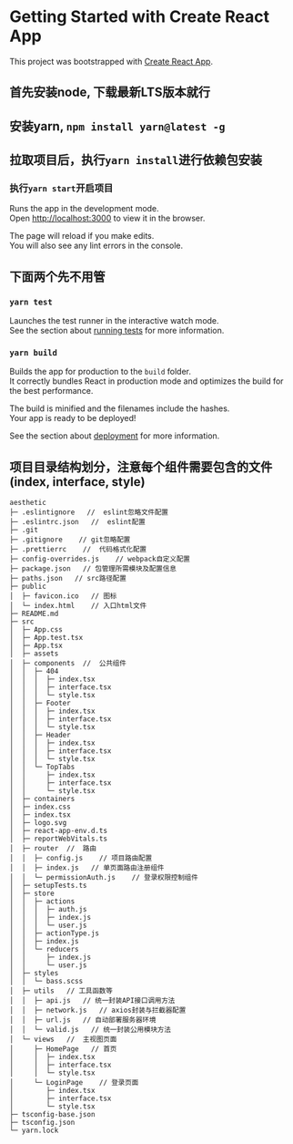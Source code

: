 # Getting Started with Create React App

This project was bootstrapped with [Create React App](https://github.com/facebook/create-react-app).

## 首先安装node, 下载最新LTS版本就行

## 安装yarn, `npm install yarn@latest -g`

## 拉取项目后，执行`yarn install`进行依赖包安装

### 执行`yarn start`开启项目

Runs the app in the development mode.\
Open [http://localhost:3000](http://localhost:3000) to view it in the browser.

The page will reload if you make edits.\
You will also see any lint errors in the console.

## 下面两个先不用管

### `yarn test`

Launches the test runner in the interactive watch mode.\
See the section about [running tests](https://facebook.github.io/create-react-app/docs/running-tests) for more information.

### `yarn build`

Builds the app for production to the `build` folder.\
It correctly bundles React in production mode and optimizes the build for the best performance.

The build is minified and the filenames include the hashes.\
Your app is ready to be deployed!

See the section about [deployment](https://facebook.github.io/create-react-app/docs/deployment) for more information.

## 项目目录结构划分，注意每个组件需要包含的文件(index, interface, style)

```
aesthetic
├─ .eslintignore   //  eslint忽略文件配置
├─ .eslintrc.json   //  eslint配置
├─ .git
├─ .gitignore    // git忽略配置
├─ .prettierrc    //  代码格式化配置
├─ config-overrides.js    // webpack自定义配置
├─ package.json   // 包管理所需模块及配置信息
├─ paths.json   // src路径配置
├─ public
│  ├─ favicon.ico   // 图标
│  └─ index.html    // 入口html文件
├─ README.md
├─ src
│  ├─ App.css
│  ├─ App.test.tsx
│  ├─ App.tsx
│  ├─ assets
│  ├─ components  //  公共组件
│  │  ├─ 404
│  │  │  ├─ index.tsx
│  │  │  ├─ interface.tsx
│  │  │  └─ style.tsx
│  │  ├─ Footer
│  │  │  ├─ index.tsx
│  │  │  ├─ interface.tsx
│  │  │  └─ style.tsx
│  │  ├─ Header
│  │  │  ├─ index.tsx
│  │  │  ├─ interface.tsx
│  │  │  └─ style.tsx
│  │  └─ TopTabs
│  │     ├─ index.tsx
│  │     ├─ interface.tsx
│  │     └─ style.tsx
│  ├─ containers
│  ├─ index.css
│  ├─ index.tsx
│  ├─ logo.svg
│  ├─ react-app-env.d.ts
│  ├─ reportWebVitals.ts
│  ├─ router  //  路由
│  │  ├─ config.js    // 项目路由配置
│  │  ├─ index.js   // 单页面路由注册组件
│  │  └─ permissionAuth.js    // 登录权限控制组件
│  ├─ setupTests.ts
│  ├─ store   
│  │  ├─ actions
│  │  │  ├─ auth.js
│  │  │  ├─ index.js
│  │  │  └─ user.js
│  │  ├─ actionType.js
│  │  ├─ index.js
│  │  └─ reducers
│  │     ├─ index.js
│  │     └─ user.js
│  ├─ styles
│  │  └─ bass.scss
│  ├─ utils   // 工具函数等
│  │  ├─ api.js   // 统一封装API接口调用方法
│  │  ├─ network.js   // axios封装与拦截器配置
│  │  ├─ url.js   // 自动部署服务器环境
│  │  └─ valid.js   // 统一封装公用模块方法
│  └─ views   //  主视图页面
│     ├─ HomePage   // 首页
│     │  ├─ index.tsx
│     │  ├─ interface.tsx
│     │  └─ style.tsx
│     └─ LoginPage    // 登录页面
│        ├─ index.tsx
│        ├─ interface.tsx
│        └─ style.tsx
├─ tsconfig-base.json
├─ tsconfig.json
└─ yarn.lock

```